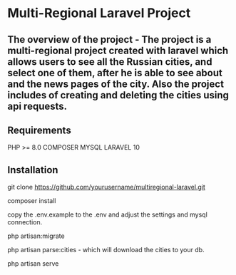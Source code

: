 # Multi-Regional Laravel Project

## The overview of the project - The project is a multi-regional project created with laravel which allows users to see all the Russian cities, and select one of them, after he is able to see about and the news pages of the city. Also the project includes of creating and deleting the cities using api requests.

## Requirements 

PHP >= 8.0
COMPOSER
MYSQL
LARAVEL 10

## Installation

git clone https://github.com/yourusername/multiregional-laravel.git

composer install
 
copy the .env.example to the .env and adjust the settings and mysql connection.

php artisan:migrate

php artisan parse:cities - which will download the cities to your db.

php artisan serve
